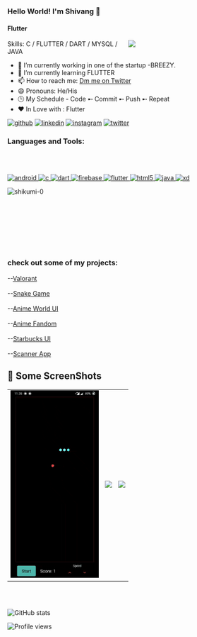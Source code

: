 ### Hello World! I'm Shivang 👋
#### Flutter

<img align='right' src="https://media.giphy.com/media/M9gbBd9nbDrOTu1Mqx/giphy.gif" width="230">
Skills: C / FLUTTER / DART / MYSQL / JAVA

- 🔭 I’m currently working in one of the startup -BREEZY.
- 🌱 I’m currently learning FLUTTER 
- 📫 How to reach me: [Dm me on Twitter](https://twitter.com/xShikumix) 
- 😄 Pronouns: He/His
- 🕒 My Schedule - Code ➸ Commit ➸ Push ➸ Repeat
- ❤️ In Love with : Flutter


[<img src='https://cdn.jsdelivr.net/npm/simple-icons@3.0.1/icons/github.svg' alt='github' height='40'>](https://github.com/shikumi-0)     [<img src='https://cdn.jsdelivr.net/npm/simple-icons@3.0.1/icons/linkedin.svg' alt='linkedin' height='40'>](https://www.linkedin.com/in/shikumi/)   [<img src='https://cdn.jsdelivr.net/npm/simple-icons@3.0.1/icons/instagram.svg' alt='instagram' height='40'>](https://www.instagram.com/_shikumi_/)     [<img src='https://cdn.jsdelivr.net/npm/simple-icons@3.0.1/icons/twitter.svg' alt='twitter' height='40'>](https://twitter.com/xShikumix)  



<h3 align="left">Languages and Tools:</h3>
<BR></BR>
<p align="left"> <a href="https://developer.android.com" target="_blank"> <img src="https://devicons.github.io/devicon/devicon.git/icons/android/android-original-wordmark.svg" alt="android" width="40" height="40"/> </a> <a href="https://www.cprogramming.com/" target="_blank"> <img src="https://devicons.github.io/devicon/devicon.git/icons/c/c-original.svg" alt="c" width="40" height="40"/> </a> <a href="https://dart.dev" target="_blank"> <img src="https://www.vectorlogo.zone/logos/dartlang/dartlang-icon.svg" alt="dart" width="40" height="40"/> </a> <a href="https://firebase.google.com/" target="_blank"> <img src="https://www.vectorlogo.zone/logos/firebase/firebase-icon.svg" alt="firebase" width="40" height="40"/> </a> <a href="https://flutter.dev" target="_blank"> <img src="https://www.vectorlogo.zone/logos/flutterio/flutterio-icon.svg" alt="flutter" width="40" height="40"/> </a> <a href="https://www.w3.org/html/" target="_blank"> <img src="https://devicons.github.io/devicon/devicon.git/icons/html5/html5-original-wordmark.svg" alt="html5" width="40" height="40"/> </a> <a href="https://www.java.com" target="_blank"> <img src="https://devicons.github.io/devicon/devicon.git/icons/java/java-original-wordmark.svg" alt="java" width="40" height="40"/> </a> <a href="https://www.adobe.com/products/xd.html" target="_blank"> <img src="https://cdn.worldvectorlogo.com/logos/adobe-xd.svg" alt="xd" width="40" height="40"/> </a> </p>


<p><img align="left" src="https://github-readme-stats.vercel.app/api/top-langs/?username=shikumi-0&layout=compact" alt="shikumi-0" /></p>
<BR></BR>
<BR></BR>
<BR></BR>
<BR></BR>


### check out some of my projects:

--[Valorant](https://github.com/shikumi-0/Valorant)<BR></BR>
--[Snake Game](https://github.com/shikumi-0/Snake-Game)<BR></BR>
--[Anime World UI](https://github.com/shikumi-0/AnimeWorldUi)<BR></BR>
--[Anime Fandom](https://github.com/shikumi-0/Anime-Fandom-UI)<BR></BR>
--[Starbucks UI](https://github.com/shikumi-0/Starbucks-UI)<BR></BR>
--[Scanner App](https://github.com/shikumi-0/ScanIt)

## 📸 Some ScreenShots
|                                           |                                           |                                            |                                          
| ----------------------------------------- | ----------------------------------------- |  ----------------------------------------- |
|      <img src="https://github.com/shikumi-0/shikumi-0/blob/master/ss.gif" width="200">     |     <img src="https://github.com/shikumi-0/shikumi-0/blob/master/gifs/ssAf.gif" width="200">      |   <img src="https://github.com/shikumi-0/shikumi-0/blob/master/ssSB.gif" width="200">  |                                          



 <BR></BR>
 
 
![GitHub stats](https://github-readme-stats.vercel.app/api?username=shikumi-0&show_icons=true&count_private=true&title_color=ffffff&icon_color=ffbf00&text_color=ffffff&bg_color=27363e)  



![Profile views](https://gpvc.arturio.dev/shikumi-0)  










